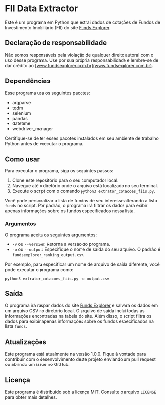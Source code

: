 # FII Data Extractor

Este é um programa em Python que extrai dados de cotações de Fundos de Investimento Imobiliário (FII) do site [Funds Explorer](www.fundsexplorer.com.br).

## Declaração de responsabilidade
Não somos responsáveis pela violação de qualquer direito autoral com o uso desse programa. Use por sua própria responsabilidade e lembre-se de dar crédito ao [www.fundsexplorer.com.br](www.fundsexplorer.com.br).

## Dependências
Esse programa usa os seguintes pacotes:

- argparse
- tqdm
- selenium
- pandas
- datetime
- webdriver_manager

Certifique-se de ter esses pacotes instalados em seu ambiente de trabalho Python antes de executar o programa.

## Como usar
Para executar o programa, siga os seguintes passos:

1. Clone este repositório para o seu computador local.
2. Navegue até o diretório onde o arquivo está localizado no seu terminal.
3. Execute o script com o comando `python3 extrator_cotacoes_fiis.py`.

Você pode personalizar a lista de fundos de seu interesse alterando a lista `funds` no script. Por padrão, o programa irá filtrar os dados para exibir apenas informações sobre os fundos especificados nessa lista.

### Argumentos
O programa aceita os seguintes argumentos:

- `-v` ou `--version`: Retorna a versão do programa.
- `-o` ou `--output`: Especifique o nome de saída do seu arquivo. O padrão é `fundsexplorer_ranking_output.csv`.

Por exemplo, para especificar um nome de arquivo de saída diferente, você pode executar o programa como:

```
python3 extrator_cotacoes_fiis.py -o output.csv
```

## Saída
O programa irá raspar dados do site [Funds Explorer](www.fundsexplorer.com.br) e salvará os dados em um arquivo CSV no diretório local. O arquivo de saída inclui todas as informações encontradas na tabela do site. Além disso, o script filtra os dados para exibir apenas informações sobre os fundos especificados na lista `funds`.

## Atualizações
Este programa está atualmente na versão 1.0.0. Fique à vontade para contribuir com o desenvolvimento deste projeto enviando um pull request ou abrindo um issue no GitHub.


## Licença
Este programa é distribuído sob a licença MIT. Consulte o arquivo `LICENSE` para obter mais detalhes.
